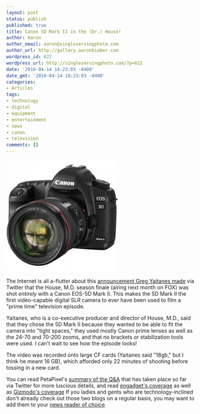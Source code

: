 ```yaml
---
layout: post
status: publish
published: true
title: Canon 5D Mark II in the (Dr.) House!
author: Aaron
author_email: aaron@singleservingphoto.com
author_url: http://gallery.aaronbieber.com
wordpress_id: 622
wordpress_url: http://singleservingphoto.com/?p=622
date: '2010-04-14 14:23:03 -0400'
date_gmt: '2010-04-14 18:23:03 -0400'
categories:
- Articles
tags:
- technology
- digital
- equipment
- entertainment
- news
- canon
- television
comments: []
---
```

![](/wp-content/uploads/2010/04/House_in_the_5DII-300x300.jpg "Dr. House in the 5D II")

The Internet is all a-flutter about this [announcement Greg Yaitanes
made](http://twitter.com/GregYaitanes/status/11731103539) via Twitter
that the House, M.D. season finale (airing next month on FOX) was shot
_entirely_ with a Canon EOS-5D Mark II. This makes the 5D Mark II the
first video-capable digital SLR camera to ever have been used to film a
"prime time" television episode.

Yaitanes, who is a co-executive producer and director of House, M.D.,
said that they chose the 5D Mark II because they wanted to be able to
fit the camera into "tight spaces," they used mostly Canon prime lenses
as well as the 24-70 and 70-200 zooms, and that no brackets or
stabilization tools were used. I can't wait to see how the episode
looks!

The video was recorded onto large CF cards (Yaitanes said "18gb," but I
think he meant 16 GB), which afforded only 22 minutes of shooting before
tossing in a new card.

You can read PetaPixel's [summary of the
Q&A](http://www.petapixel.com/2010/04/09/house-season-finale-filmed-entirely-with-canon-5d-mark-ii/)
that has taken place so far via Twitter for more luscious details, and
read [engadget's
coverage](http://www.engadget.com/2010/04/13/canon-5d-mark-ii-used-to-shoot-entire-house-season-finale-direc/)
as well as [Gizmodo's
coverage](http://gizmodo.com/5515991/house-season-finale-shot-entirely-on-a-canon-5d-mark-ii.)
If you ladies and gents who are technology-inclined don't already check
out those two blogs on a regular basis, you may want to add them to your
[news reader of choice](http://reader.google.com.)
